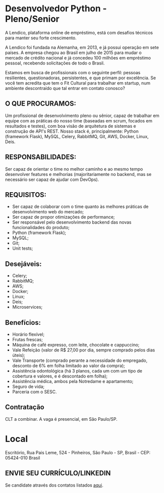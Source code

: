 # Desenvolvedor Python - Pleno/Senior
 
A Lendico, plataforma online de empréstimo, está com desafios técnicos para manter seu forte crescimento.
 
A Lendico foi fundada na Alemanha, em 2013, e já possui operação em sete países. A empresa chegou ao Brasil em julho de 2015 para mudar o mercado de crédito nacional e já concedeu 100 milhões em empréstimo pessoal, recebendo solicitações de todo o Brasil.

Estamos em busca de profissionais com o seguinte perfil: pessoas resilientes, questionadoras, persistentes, e que primam por excelência.
Se você tem acredita que tem o Fit Cultural para trabalhar em startup, num ambiente descontraído que tal entrar em contato conosco?


## O QUE PROCURAMOS: 
Um profissional de desenvolvimento pleno ou sênior, capaz de trabalhar em equipe com as práticas do nosso time (baseadas em scrum, focados em resultados e testes), com boa visão de arquitetura de sistemas e construção de API's REST. Nosso stack é, principalmente: Python (framework Flask), MySQL, Celery, RabbitMQ, Git, AWS, Docker, Linux, Deis.
 
 
## RESPONSABILIDADES:
Ser capaz de orientar o time no melhor caminho e ao mesmo tempo desenvolver features e melhorias (majoritariamente no backend, mas se necessário ser capaz de ajudar com DevOps).


## REQUISITOS:
- Ser capaz de colaborar com o time quanto às melhores práticas de desenvolvimento web do mercado;
- Ser capaz de propor otimizações de performance;
- Ser responsável pelo desenvolvimento backend das novas funcionalidades do produto;
- Python (framework Flask);
- MySQL;
- Git;
- Unit tests;

## Desejáveis:
- Celery;
- RabbitMQ;
- AWS;
- Docker;
- Linux;
- Deis;
- Microservices;

## Benefícios:

- Horário flexível;
- Frutas frescas;
- Máquina de café expresso, com leite, chocolate e cappuccino;
- Vale Refeição (valor de R$ 27,00 por dia, sempre comprado pelos dias úteis);
- Vale Transporte (comprado perante a necessidade do empregado, desconto de 6% em folha limitado ao valor da compra);
- Assistência odontológica (há 3 planos, cada um com um tipo de cobertura e valores, e é descontado em folha);
- Assistência médica, ambos pela Notredame e apartamento;
- Seguro de vida;
- Parceria com o SESC.


## Contratação
CLT a combinar.
A vaga é presencial, em São Paulo/SP.

# Local
Escritório, Rua Pais Leme, 524 - Pinheiros, São Paulo - SP, Brasil - CEP: 05424-010 Brasil


## ENVIE SEU CURRÍCULO/LINKEDIN
Se candidate através dos contatos listados [aqui](https://github.com/LendicoBrasil/vagas/blob/master/README.md#envio-de-currículo-e-contato).
